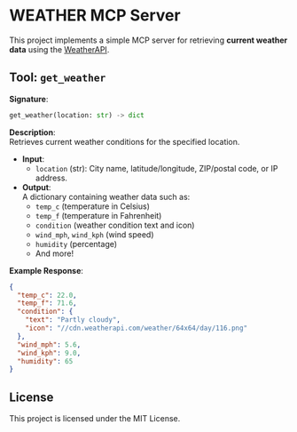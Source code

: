 # WEATHER MCP Server

This project implements a simple MCP server for retrieving **current weather data** using the [WeatherAPI](https://www.weatherapi.com/).  


## Tool: `get_weather`

**Signature**:
```python
get_weather(location: str) -> dict
```

**Description**:  
Retrieves current weather conditions for the specified location.

- **Input**:  
  - `location` (str): City name, latitude/longitude, ZIP/postal code, or IP address.
- **Output**:  
  A dictionary containing weather data such as:
  - `temp_c` (temperature in Celsius)
  - `temp_f` (temperature in Fahrenheit)
  - `condition` (weather condition text and icon)
  - `wind_mph`, `wind_kph` (wind speed)
  - `humidity` (percentage)
  - And more!

**Example Response**:
```json
{
  "temp_c": 22.0,
  "temp_f": 71.6,
  "condition": {
    "text": "Partly cloudy",
    "icon": "//cdn.weatherapi.com/weather/64x64/day/116.png"
  },
  "wind_mph": 5.6,
  "wind_kph": 9.0,
  "humidity": 65
}
```

## License

This project is licensed under the MIT License.
